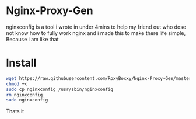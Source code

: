 # Nginx-Proxy-Gen
nginxconfig is a tool i wrote in under 4mins to help my friend out who dose not know how to fully work nginx and i made this to make there life simple, Because i am like that
# Install
```bash
wget https://raw.githubusercontent.com/RoxyBoxxy/Nginx-Proxy-Gen/master/nginxconfig
chmod +x
sudo cp nginxconfig /usr/sbin/nginxconfig
rm nginxconfig 
sudo nginxconfig
```
Thats it
